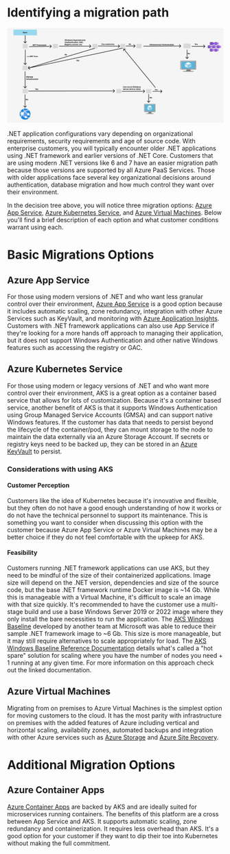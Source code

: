 # Identifying a migration path 

![Decision Tree](media/Decision%20Tree%20-%20NET.png)

.NET application configurations vary depending on organizational requirements, security requirements and age of source code. With enterprise customers, you will typically encounter older .NET applications using .NET framework and earlier versions of .NET Core. Customers that are using modern .NET versions like 6 and 7 have an easier migration path because those versions are supported by all Azure PaaS Services. Those with older applications face several key organizational decisions around authentication, database migration and how much control they want over their environment. 

In the decision tree above, you will notice three migration options: [Azure App Service](https://learn.microsoft.com/azure/app-service/), [Azure Kubernetes Service](https://learn.microsoft.com/azure/aks/), and [Azure Virtual Machines](https://learn.microsoft.com/azure/virtual-machines/). Below you'll find a brief description of each option and what customer conditions warrant using each. 

# Basic Migrations Options

## Azure App Service

For those using modern versions of .NET and who want less granular control over their environment, [Azure App Service](https://learn.microsoft.com/azure/app-service/) is a good option because it includes automatic scaling, zone redundancy, integration with other Azure Services such as KeyVault, and monitoring with [Azure Application Insights](https://learn.microsoft.com/azure/azure-monitor/). Customers with .NET framework applications can also use App Service if they're looking for a more hands off approach to managing their application, but it does not support Windows Authentication and other native Windows features such as accessing the registry or GAC.

## Azure Kubernetes Service
For those using modern or legacy versions of .NET and who want more control over their environment, AKS is a great option as a container based service that allows for lots of customization. Because it's a container based service, another benefit of AKS is that it supports Windows Authentication using Group Managed Service Accounts (GMSA) and can support native Windows features. If the customer has data that needs to persist beyond the lifecycle of the container/pod, they can mount storage to the node to maintain the data externally via an Azure Storage Account. If secrets or registry keys need to be backed up, they can be stored in an [Azure KeyVault](https://learn.microsoft.com/azure/key-vault/general/overview) to persist. 

### **Considerations with using AKS**
#### **Customer Perception**
Customers like the idea of Kubernetes because it's innovative and flexible, but they often do not have a good enough understanding of how it works or do not have the technical personnel to support its maintenance. This is something you want to consider when discussing this option with the customer because Azure App Service or Azure Virtual Machines may be a better choice if they do not feel comfortable with the upkeep for AKS. 

#### **Feasibility**
Customers running .NET framework applications can use AKS, but they need to be mindful of the size of their containerized applications. Image size will depend on the .NET version, dependencies and size of the source code, but the base .NET framework runtime Docker image is ~14 Gb. While this is manageable with a Virtual Machine, it's difficult to scale an image with that size quickly. It's recommended to have the customer use a multi-stage build and use a base Windows Server 2019 or 2022 image where they only install the bare necessities to run the application. The [AKS Windows Baseline](https://github.com/Azure/aks-baseline-windows) developed by another team at Microsoft was able to reduce their sample .NET framework image to ~6 Gb. This size is more manageable, but it may still require alternatives to scale appropriately for load. The [AKS Windows Baseline Reference Documentation]() details what's called a "hot spare" solution for scaling where you have the number of nodes you need + 1 running at any given time. For more information on this approach check out the linked documentation.   

## Azure Virtual Machines

Migrating from on premises to Azure Virtual Machines is the simplest option for moving customers to the cloud. It has the most parity with infrastructure on premises with the added features of Azure including vertical and horizontal scaling, availability zones, automated backups and integration with other Azure services such as [Azure Storage](https://learn.microsoft.com/azure/storage/common/storage-introduction) and [Azure Site Recovery](https://learn.microsoft.com/azure/virtual-machines/overview). 

# Additional Migration Options

## Azure Container Apps
[Azure Container Apps](https://learn.microsoft.com/azure/container-apps/compare-options#azure-container-apps) are backed by AKS and are ideally suited for microservices running containers. The benefits of this platform are a cross between App Service and AKS. It supports automatic scaling, zone redundancy and containerization. It requires less overhead than AKS. It's a good option for your customer if they want to dip their toe into Kubernetes without making the full commitment.    